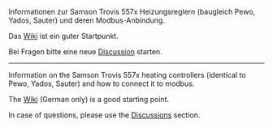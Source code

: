 Informationen zur Samson Trovis 557x Heizungsreglern (baugleich Pewo, Yados, Sauter) und deren Modbus-Anbindung.

Das [Wiki](https://github.com/Tom-Bom-badil/samson_trovis_557x/wiki) ist ein guter Startpunkt.

Bei Fragen bitte eine neue [Discussion](https://github.com/Tom-Bom-badil/samson_trovis_557x/discussions) starten.

------------

Information on the Samson Trovis 557x heating controllers (identical to Pewo, Yados, Sauter) and how to connect it to modbus.

The [Wiki](https://github.com/Tom-Bom-badil/samson_trovis_557x/wiki) (German only) is a good starting point.

In case of questions, please use the [Discussions](https://github.com/Tom-Bom-badil/samson_trovis_557x/discussions) section.

